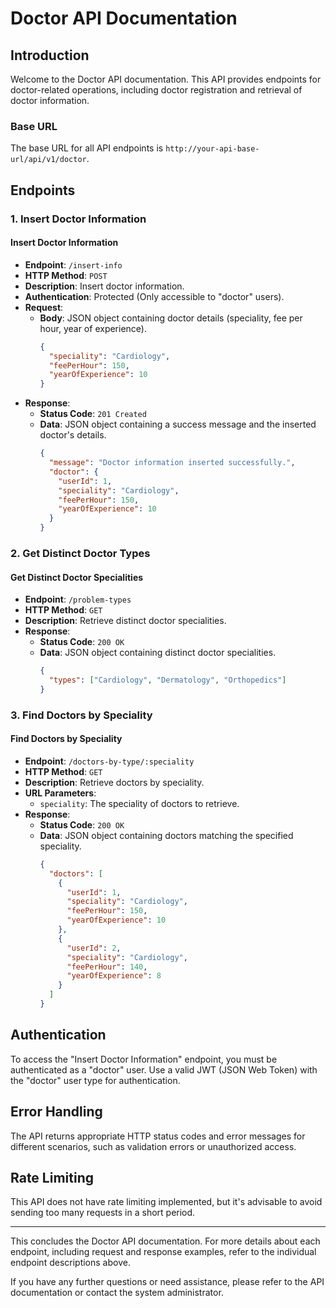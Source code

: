 # Doctor API Documentation

## Introduction

Welcome to the Doctor API documentation. This API provides endpoints for doctor-related operations, including doctor registration and retrieval of doctor information.

### Base URL

The base URL for all API endpoints is `http://your-api-base-url/api/v1/doctor`.

## Endpoints

### 1. Insert Doctor Information

#### Insert Doctor Information

- **Endpoint**: `/insert-info`
- **HTTP Method**: `POST`
- **Description**: Insert doctor information.
- **Authentication**: Protected (Only accessible to "doctor" users).
- **Request**:
  - **Body**: JSON object containing doctor details (speciality, fee per hour, year of experience).
    ```json
    {
      "speciality": "Cardiology",
      "feePerHour": 150,
      "yearOfExperience": 10
    }
    ```
- **Response**:
  - **Status Code**: `201 Created`
  - **Data**: JSON object containing a success message and the inserted doctor's details.
    ```json
    {
      "message": "Doctor information inserted successfully.",
      "doctor": {
        "userId": 1,
        "speciality": "Cardiology",
        "feePerHour": 150,
        "yearOfExperience": 10
      }
    }
    ```

### 2. Get Distinct Doctor Types

#### Get Distinct Doctor Specialities

- **Endpoint**: `/problem-types`
- **HTTP Method**: `GET`
- **Description**: Retrieve distinct doctor specialities.
- **Response**:
  - **Status Code**: `200 OK`
  - **Data**: JSON object containing distinct doctor specialities.
    ```json
    {
      "types": ["Cardiology", "Dermatology", "Orthopedics"]
    }
    ```

### 3. Find Doctors by Speciality

#### Find Doctors by Speciality

- **Endpoint**: `/doctors-by-type/:speciality`
- **HTTP Method**: `GET`
- **Description**: Retrieve doctors by speciality.
- **URL Parameters**:
  - `speciality`: The speciality of doctors to retrieve.
- **Response**:
  - **Status Code**: `200 OK`
  - **Data**: JSON object containing doctors matching the specified speciality.
    ```json
    {
      "doctors": [
        {
          "userId": 1,
          "speciality": "Cardiology",
          "feePerHour": 150,
          "yearOfExperience": 10
        },
        {
          "userId": 2,
          "speciality": "Cardiology",
          "feePerHour": 140,
          "yearOfExperience": 8
        }
      ]
    }
    ```

## Authentication

To access the "Insert Doctor Information" endpoint, you must be authenticated as a "doctor" user. Use a valid JWT (JSON Web Token) with the "doctor" user type for authentication.

## Error Handling

The API returns appropriate HTTP status codes and error messages for different scenarios, such as validation errors or unauthorized access.

## Rate Limiting

This API does not have rate limiting implemented, but it's advisable to avoid sending too many requests in a short period.

---

This concludes the Doctor API documentation. For more details about each endpoint, including request and response examples, refer to the individual endpoint descriptions above.

If you have any further questions or need assistance, please refer to the API documentation or contact the system administrator.
